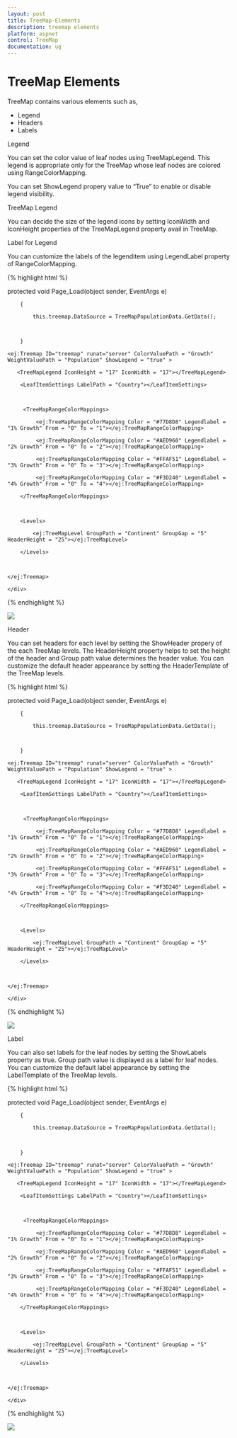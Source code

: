 ```yaml
---
layout: post
title: TreeMap-Elements
description: treemap elements
platform: aspnet
control: TreeMap
documentation: ug
---
```


# TreeMap Elements

TreeMap contains various elements such as,

* Legend
* Headers
* Labels

Legend

You can set the color value of leaf nodes using TreeMapLegend. This legend is appropriate only for the TreeMap whose leaf nodes are colored using RangeColorMapping.

You can set ShowLegend propery value to “True” to enable or disable legend visibility.

TreeMap Legend

You can decide the size of the legend icons by setting IconWidth and IconHeight properties of the TreeMapLegend property avail in TreeMap.

Label for Legend

You can customize the labels of the legenditem using LegendLabel property of RangeColorMapping. 



{% highlight html %}


  protected void Page_Load(object sender, EventArgs e)

        {

            this.treemap.DataSource = TreeMapPopulationData.GetData();



        }

 



<div style="min-height:404px">

    <ej:Treemap ID="treemap" runat="server" ColorValuePath = "Growth" WeightValuePath = "Population" ShowLegend = "true" >

       <TreeMapLegend IconHeight = "17" IconWidth = "17"></TreeMapLegend>

        <LeafItemSettings LabelPath = "Country"></LeafItemSettings>



         <TreeMapRangeColorMappings>

             <ej:TreeMapRangeColorMapping Color = "#77D8D8" Legendlabel = "1% Growth" From = "0" To = "1"></ej:TreeMapRangeColorMapping>

             <ej:TreeMapRangeColorMapping Color = "#AED960" Legendlabel = "2% Growth" From = "0" To = "2"></ej:TreeMapRangeColorMapping>

             <ej:TreeMapRangeColorMapping Color = "#FFAF51" Legendlabel = "3% Growth" From = "0" To = "3"></ej:TreeMapRangeColorMapping>

             <ej:TreeMapRangeColorMapping Color = "#F3D240" Legendlabel = "4% Growth" From = "0" To = "4"></ej:TreeMapRangeColorMapping>

        </TreeMapRangeColorMappings>



        <Levels>

            <ej:TreeMapLevel GroupPath = "Continent" GroupGap = "5" HeaderHeight = "25"></ej:TreeMapLevel>

        </Levels>



    </ej:Treemap>

    </div>


{% endhighlight %}

  ![](TreeMap-Elements_images/TreeMap-Elements_img1.png)



Header

You can set headers for each level by setting the ShowHeader propery of the each TreeMap levels. The HeaderHeight property helps to set the height of the header and Group path value determines the header value. You can customize the default header appearance by setting the HeaderTemplate of the TreeMap levels.





{% highlight html %}




  protected void Page_Load(object sender, EventArgs e)

        {

            this.treemap.DataSource = TreeMapPopulationData.GetData();



        }

 

<div style="min-height:404px">

    <ej:Treemap ID="treemap" runat="server" ColorValuePath = "Growth" WeightValuePath = "Population" ShowLegend = "true" >

       <TreeMapLegend IconHeight = "17" IconWidth = "17"></TreeMapLegend>

        <LeafItemSettings LabelPath = "Country"></LeafItemSettings>



         <TreeMapRangeColorMappings>

             <ej:TreeMapRangeColorMapping Color = "#77D8D8" Legendlabel = "1% Growth" From = "0" To = "1"></ej:TreeMapRangeColorMapping>

             <ej:TreeMapRangeColorMapping Color = "#AED960" Legendlabel = "2% Growth" From = "0" To = "2"></ej:TreeMapRangeColorMapping>

             <ej:TreeMapRangeColorMapping Color = "#FFAF51" Legendlabel = "3% Growth" From = "0" To = "3"></ej:TreeMapRangeColorMapping>

             <ej:TreeMapRangeColorMapping Color = "#F3D240" Legendlabel = "4% Growth" From = "0" To = "4"></ej:TreeMapRangeColorMapping>

        </TreeMapRangeColorMappings>



        <Levels>

            <ej:TreeMapLevel GroupPath = "Continent" GroupGap = "5" HeaderHeight = "25"></ej:TreeMapLevel>

        </Levels>



    </ej:Treemap>

    </div> 

{% endhighlight %}

![](TreeMap-Elements_images/TreeMap-Elements_img2.png)



Label

You can also set labels for the leaf nodes by setting the ShowLabels property as true. Group path value is displayed as a label for leaf nodes. You can customize the default label appearance by setting the LabelTemplate of the TreeMap levels.






{% highlight html %}


  protected void Page_Load(object sender, EventArgs e)

        {

            this.treemap.DataSource = TreeMapPopulationData.GetData();



        }




<div style="min-height:404px">

    <ej:Treemap ID="treemap" runat="server" ColorValuePath = "Growth" WeightValuePath = "Population" ShowLegend = "true" >

       <TreeMapLegend IconHeight = "17" IconWidth = "17"></TreeMapLegend>

        <LeafItemSettings LabelPath = "Country"></LeafItemSettings>



         <TreeMapRangeColorMappings>

             <ej:TreeMapRangeColorMapping Color = "#77D8D8" Legendlabel = "1% Growth" From = "0" To = "1"></ej:TreeMapRangeColorMapping>

             <ej:TreeMapRangeColorMapping Color = "#AED960" Legendlabel = "2% Growth" From = "0" To = "2"></ej:TreeMapRangeColorMapping>

             <ej:TreeMapRangeColorMapping Color = "#FFAF51" Legendlabel = "3% Growth" From = "0" To = "3"></ej:TreeMapRangeColorMapping>

             <ej:TreeMapRangeColorMapping Color = "#F3D240" Legendlabel = "4% Growth" From = "0" To = "4"></ej:TreeMapRangeColorMapping>

        </TreeMapRangeColorMappings>



        <Levels>

            <ej:TreeMapLevel GroupPath = "Continent" GroupGap = "5" HeaderHeight = "25"></ej:TreeMapLevel>

        </Levels>



    </ej:Treemap>

    </div>

	
{% endhighlight %}

 ![](TreeMap-Elements_images/TreeMap-Elements_img3.png) 


